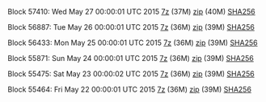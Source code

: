 Block 57410: Wed May 27 00:00:01 UTC 2015 [7z](https://transfer.sh/10FcqB/bootstrap.dat.20150527.7z) (37M) [zip](https://transfer.sh/OozGm/bootstrap.dat.20150527.zip) (40M) [SHA256](https://transfer.sh/12Caee/sha256.txt)

Block 56887: Tue May 26 00:00:01 UTC 2015 [7z](https://transfer.sh/Nzoar/bootstrap.dat.20150526.7z) (36M) [zip](https://transfer.sh/UAYFu/bootstrap.dat.20150526.zip) (39M) [SHA256](https://transfer.sh/XhGij/sha256.txt)

Block 56433: Mon May 25 00:00:01 UTC 2015 [7z](https://transfer.sh/PHqNu/bootstrap.dat.20150525.7z) (36M) [zip](https://transfer.sh/qlX1C/bootstrap.dat.20150525.zip) (39M) [SHA256](https://transfer.sh/vsyd4/sha256.txt)

Block 55871: Sun May 24 00:00:01 UTC 2015 [7z](https://transfer.sh/bC3sU/bootstrap.dat.20150524.7z) (36M) [zip](https://transfer.sh/TNzAu/bootstrap.dat.20150524.zip) (39M) [SHA256](https://transfer.sh/oca21/sha256.txt)

Block 55475: Sat May 23 00:00:02 UTC 2015 [7z](https://transfer.sh/18TEw6/bootstrap.dat.20150523.7z) (36M) [zip](https://transfer.sh/NVvMw/bootstrap.dat.20150523.zip) (39M) [SHA256](https://transfer.sh/XEZ8H/sha256.txt)

Block 55464: Fri May 22 00:00:01 UTC 2015 [7z](https://transfer.sh/sDkan/bootstrap.dat.20150522.7z) (36M) [zip](https://transfer.sh/16rI59/bootstrap.dat.20150522.zip) (39M) [SHA256](https://transfer.sh/1bqeac/sha256.txt)
